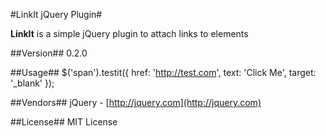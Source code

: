 #LinkIt jQuery Plugin#

**LinkIt** is a simple jQuery plugin to attach links to elements

##Version##
0.2.0

##Usage##
    $('span').testit({
		href: 'http://test.com',
		text: 'Click Me',
		target: '_blank'
	});

##Vendors##
jQuery - [http://jquery.com](http://jquery.com)

##License##
MIT License